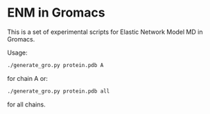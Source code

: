 # ENM in Gromacs

This is a set of experimental scripts for Elastic Network Model MD in Gromacs.

Usage:
```bash
./generate_gro.py protein.pdb A
```
for chain A or:
```bash
./generate_gro.py protein.pdb all
```
for all chains.


